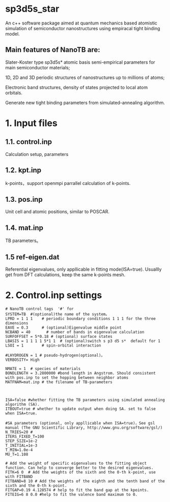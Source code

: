 # sp3d5s_star

An c++ software package aimed at quantum mechanics based atomistic simulation of semiconductor nanostructures using empiracal tight binding model. 

## Main features of NanoTB are: 

Slater-Koster type sp3d5s* atomic basis semi-empirical parameters for main semiconductor materials; 

1D, 2D and 3D periodic structures of nanostructures up to millions of atoms; 

Electronic band structures, density of states projected to local atom orbitals.

Generate new  tight binding parameters from simulated-annealing algorithm.

# 1. Input files
## 1.1. control.inp 
Calculation setup, parameters 

## 1.2. kpt.inp

k-points，support openmpi parrallel calculation of k-points.

## 1.3. pos.inp 
Unit cell and atomic positions, similar to POSCAR.

## 1.4. mat.inp 
TB parameters。

## 1.5 ref-eigen.dat 
Referential eigenvalues, only appllicable in fitting mode(ISA=true). Usuallly get from DFT calculations, keep the same k-points mesh.

# 2. Control.inp settings
```Fortran
# NanoTB control tags  '#' for
SYSTEM=TB  #(optional)the name of the system。
LPRD = 1 1 1    # periodic boundary conditions 1 1 1 for the three dimensions
EAVE = 0.3      # (optional)Eigenvalue middle point 
NCBAND = 40       # number of bands in eigenvalue calculation
SURFOFFSET = 5*0.18 # (optional) surface states
LBASIS = 1 1 1 1 5*1 1	# (optional)switch s p3 d5 s*  default for 1
LSOI = 1     	# spin-orbital interaction

#LHYDROGEN = 1 # pseudo-hydrogen(optional)。
VERBOSITY= High

NMATE = 1  # species of materials
BONDLENGTH = 3.2800000 #bond length in Angstrom. Should consistent with pos.inp to set the hopping between neighbor atoms
MATFNAM=mat.inp # the filename of TB-parameters



ISA=false #whether fitting the TB parameters using simulated annealing algorithm (SA).
ITBOUT=true # whether to update output when doing SA. set to false when ISA=true.

#SA parameters (optional, only appllicable when ISA=true)，See gsl manual (The GNU Scientific Library, http://www.gnu.org/software/gsl/)
N_TRIES=20 #
ITERS_FIXED_T=100
STEP_SIZE=1e-2
T_INITIAL=1e-3
T_MIN=1.0e-4
MU_T=1.108

# Add the weight of specific eigenvalues to the fitting object function. Can help to converge better to the desired eigenvalues.
FITK=6 0  # Add the weights of the sixth and the 0-th k-point, use with FITBAND
FITBAND=8 10 # Add the weights of the eighth and the tenth band of the sixth and the 0-th k-point. 
FITGAP=0.19 4.128574 # help to fit the band gap at the kpoints.
FITEIG=6 8 0.0 #help to fit the valence band maximum to 0.
```
